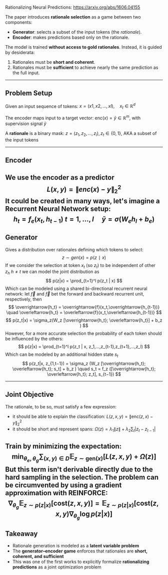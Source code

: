 Rationalizing Neural Predictions: https://arxiv.org/abs/1606.04155 

The paper introduces **rationale selection** as a game between two components:
- **Generator**: selects a subset of the input tokens (the _rationale_).
- **Encoder**: makes predictions based only on the rationale.

The model is trained **without access to gold rationales**. Instead, it is guided by desiderata:
1. Rationales must be **short and coherent**.
2. Rationales must be **sufficient** to achieve nearly the same prediction as the full input.

---
## Problem Setup

Given an input sequence of tokens: $x=(x1,x2,…,xl), \quad x_t \in \mathbb{R}^d$

The encoder maps input to a target vector: $\text{enc}(x) = \tilde{y} \in \mathbb{R}^m$, with supervision signal $\tilde{y}$

A **rationale** is a binary mask: $z=(z_1,z_2,…,z_l),z_t∈\{0,1\}$, AKA a subset of the input tokens

---
## Encoder

We use the encoder as a predictor
$$
L(x,y)=\|enc(x)−y\|^2_2
$$
It could be created in many ways, let's imagine a Recurrent Neural Network setup:
$$
h_t = f_e(x_t, h_{t-1})\ t=1,...,l \quad \tilde{y} = \sigma(W_e h_l + b_e)
$$
---

## Generator

Gives a distribution over rationales defining which tokens to select:
$$
z\sim gen(x)=p(z∣x)
$$
If we consider the selection at token $x_t$ (so $z_t$) to be independent of other $z_h\ h\neq t$ we can model the joint distribution as 
$$
p(z|x) = \prod_{t=1}^l p(z_t | x)
$$
Which can be modeled using a shared bi-directional recurrent neural
network: let $\overrightarrow{f}$ and $\overleftarrow{f}$ bet the forward and backward recurrent unit, respectively, then
$$ 
\overrightarrow{h_t} = \overrightarrow{f}(x_t,\overrightarrow{h_{t-1})}
\quad \overleftarrow{h_t} = \overleftarrow{f}(x_t,\overleftarrow{h_{t-1})}
$$
$$
p(z_t|x) = \sigma_z(W_z [\overrightarrow{h_t}; \overleftarrow{h_t}] + b_z )
$$
However, for a more accurate selection the probability of each token should be influenced by the others: 
$$
p(z|x) = \prod_{t=1}^l p(z_t | x, z_1,...,z_{t-1},z_{t+1},...,z_l)
$$
Which can be modeled by an additional hidden state $s_t$
$$
p(z_t|x, z_{1,t−1}) = \sigma_z (W_z [\overrightarrow{h_t}; \overleftarrow{h_t}; s_t] + b_z ) \quad 
s_t = f_z ([\overrightarrow{h_t}; \overleftarrow{h_t}; z_t], s_{t−1})
$$

---

## Joint Objective

The rationale, to be so, must satisfy a few expression:
- it should be able to explain the classification: $L(z, x, y) = \| \text{enc}(z, x) - y \|_2^2$
- it should be short and represent spans: $\Omega(z) = \lambda_1 \|z\| + \lambda_2 \sum_t |z_t - z_{t-1}|$ 

Train by minimizing the expectation:
$$
\min_{\theta_e, \theta_g} \sum_{(x,y) \in D} \mathbb{E}_{z \sim \text{gen}(x)} [L(z, x, y)+\Omega(z)]
$$
But this term isn't derivable directly due to the hard sampling in the selection. The problem can be circumvented by using a gradient approximation with **REINFORCE**:
$$
\nabla_{\theta_g} \mathbb{E}_{z \sim p(z|x)} [ \text{cost}(z,x,y) ] = \mathbb{E}_{z \sim p(z|x)} \left[ \text{cost}(z,x,y) \nabla_{\theta_g} \log p(z|x) \right]
$$
---
## Takeaway

- Rationale generation is modeled as a **latent variable problem**
- The **generator–encoder game** enforces that rationales are **short, coherent, and sufficient**
- This was one of the first works to explicitly formalize **rationalizing predictions** as a joint optimization problem